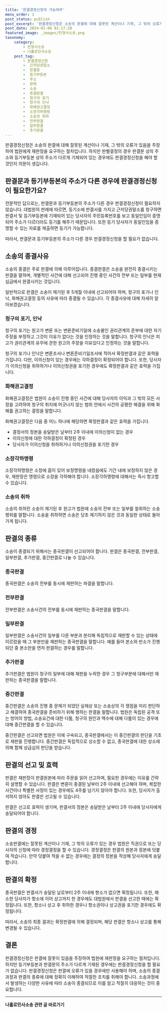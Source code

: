 ```yaml
---
title: '판결경정신청의 가능여부'
menu_order: 1
post_status: publish
post_excerpt: '판결경정신청은 소송의 판결에 대해 잘못된 계산이나 기재, 그 밖의 오류가 있음을 주장하여 법원에게 재판정을 요구하는 절차입니다. 하지만 판별결정의 경우 판결문 상의 주소와 등기부등본 상의 주소가 다르게 기재되어 있는 경우에도 판결경정신청을 해야 할 것인지 의문이 생깁니다.'
post_date: 2024-01-06 01:17:28
featured_image: _images/민형사소송.png
taxonomy:
    category:
        - 민형사소송
        - 나홀로민사소송
    post_tag:
        - 판결경정신청
        -  근저당권말소
        -  판결문
        -  등기부등본
        -  주소
        -  판례
        -  소송
        -  종결판결
        -  청구의 포기
        -  청구의 인낙
        -  화해권고결정
        -  소장각하명령
        -  소송의 취하
        -  전부판결
        -  일부판결
        -  추가판결
---
```



판결경정신청은 소송의 판결에 대해 잘못된 계산이나 기재, 그 밖의 오류가 있음을 주장하여 법원에게 재판정을 요구하는 절차입니다. 하지만 판별결정의 경우 판결문 상의 주소와 등기부등본 상의 주소가 다르게 기재되어 있는 경우에도 판결경정신청을 해야 할 것인지 의문이 생깁니다.

## 판결문과 등기부등본의 주소가 다른 경우에 판결경정신청이 필요한가요?
전문적인 답으로는, 판결문과 등기부등본의 주소가 다른 경우 판결경정신청이 필요하지 않습니다. 대법원의 판례에 따르면, 등기소에 판결서를 가지고 근저당권말소를 청구하면 판결서 및 등기부등본에 기재되어 있는 당사자의 주민등록번호를 보고 동일인임이 증명되어 주소가 다르더라도 등기를 해주기 때문입니다. 또한 등기 당사자가 동일인임을 증명할 수 있는 자료를 제출하면 등기가 가능합니다.

따라서, 판결문과 등기부등본의 주소가 다른 경우 판결경정신청을 할 필요가 없습니다.

## 소송의 종결사유

소송의 종결은 주로 판결에 의해 이루어집니다. 종결판결은 소송을 완전히 종결시키는 판결을 말하며, 개별적인 사건에 대해 선고되어 진행 중인 사건의 전부 또는 일부를 현재 심급에서 완결시키는 것입니다.

일반적으로 판결은 소송이 제기된 후 5개월 이내에 선고되어야 하며, 청구의 포기나 인낙, 화해권고결정 등의 사유에 따라 종결될 수 있습니다. 각 종결사유에 대해 자세히 알아보겠습니다.

### 청구의 포기, 인낙
청구의 포기는 원고가 변론 또는 변론준비기일에 소송물인 권리관계의 존부에 대한 자기 주장을 부정하고 그것이 이유가 없다는 것을 인정하는 것을 말합니다. 청구의 인낙은 피고가 권리관계의 유무에 관한 원고의 주장을 이유있다고 인정하는 것을 말합니다.

청구의 포기나 인낙은 변론조서나 변론준비기일조서에 적어서 확정판결과 같은 효력을 가집니다. 다만, 이의신청이 있는 경우에는 각하결정이 확정되어야 합니다. 또한, 당사자가 이의신청을 취하하거나 이의신청권을 포기한 경우에도 확정판결과 같은 효력을 가집니다.

### 화해권고결정
화해권고결정은 법원이 소송이 진행 중인 사건에 대해 당사자의 이익과 그 밖의 모든 사정을 고려하여 청구의 취지에 어긋나지 않는 범위 안에서 사건의 공평한 해결을 위해 화해를 권고하는 결정을 말합니다.

화해권고결정은 다음 중 어느 하나에 해당하면 확정판결과 같은 효력을 가집니다.
- 결정서의 정본을 송달받은 날부터 2주 이내에 이의신청이 없는 경우
- 이의신청에 대한 각하결정이 확정된 경우
- 당사자가 이의신청을 취하하거나 이의신청권을 포기한 경우

### 소장각하명령
소장각하명령은 소장에 흠이 있어 보정명령을 내렸음에도 기간 내에 보정하지 않은 경우, 재판장은 명령으로 소장을 각하해야 합니다. 소장각하명령에 대해서는 즉시 항고할 수 있습니다.

### 소송의 취하
소송의 취하란 소송이 제기된 후 원고가 법원에 소송의 전부 또는 일부를 철회하는 소송행위를 말합니다. 소송을 취하하면 소송은 당초 제기하지 않은 것과 동일한 상태로 돌아가게 됩니다.

## 판결의 종류

소송이 종결되기 위해서는 종국판결이 선고되어야 합니다. 판결은 종국판결, 전부판결, 일부판결, 추가판결, 중간판결로 나눌 수 있습니다.

### 종국판결
종국판결은 소송의 전부를 동시에 재판하는 파결을 말합니다.

### 전부판결
전부판결은 소송사건의 전부를 동시에 재판하는 종국판결을 말합니다.

### 일부판결
일부판결은 소송사건의 일부를 다른 부분과 분리해 독립적으로 재판할 수 있는 상태에 이르렀을 때 그 부분만을 재판하는 종국판결을 말합니다. 예를 들어 본소와 반소가 진행되던 중 본소만을 먼저 판결하는 경우를 말합니다.

### 추가판결
추가판결은 법원이 청구의 일부에 대해 재판을 누락한 경우 그 청구부분에 대해서만 재판하는 종국판결을 말합니다.

### 중간판결
중간판결은 소송의 진행 중 문제가 되었던 실체상 또는 소송상의 각 쟁점을 미리 판단하고 해결하여 종국판결을 준비하기 위해 행하는 판결을 말합니다. 법원은 독립된 공격 또는 방어의 방법, 소송요건에 대한 다툼, 청구의 원인과 액수에 대해 다툼이 있는 경우에 대해 중간판결을 할 수 있습니다.

중간판결은 선고되면 법원은 이에 구속되고, 종국판결에서는 이 중간판결의 판단을 기초로 재판을 진행합니다. 중간판결은 독립적으로 상소할 수 없고, 종국판결에 대한 상소에 의해 함께 상급심의 판단을 받습니다.

## 판결의 선고 및 효력

판결은 재판장이 판결원본에 따라 주문을 읽어 선고하며, 필요한 경우에는 이유를 간략히 설명할 수 있습니다. 판결은 변론이 종결된 날부터 2주 이내에 선고해야 하며, 복잡한 사건이나 특별한 사정이 있는 경우에도 4주를 넘기지 않아야 합니다. 또한, 당사자가 출석하지 않아도 판결은 선고될 수 있습니다.

판결은 선고로 효력이 생기며, 판결서의 정본은 송달받은 날부터 2주 이내에 당사자에게 송달되어야 합니다.

## 판결의 경정

소송판결에는 잘못된 계산이나 기재, 그 밖의 오류가 있는 경우 법원은 직권으로 또는 당사자의 신청에 따라 경정결정을 할 수 있습니다. 경정결정은 판결의 원본과 정본에 덧붙여 적습니다. 만약 덧붙여 적을 수 없는 경우에는 결정의 정본을 작성해 당사자에게 송달합니다.

## 판결의 확정

종국판결은 판결서가 송달된 날로부터 2주 이내에 항소가 없으면 확정됩니다. 또한, 패소한 당사자가 항소에 이어 상고까지 한 경우에도 대법원에서 판결을 선고한 때에는 확정됩니다. 또한, 항소나 상고 후 취하한 경우나 항소권이나 상고권을 포기한 경우에도 확정됩니다.

따라서, 소송의 최종 결과는 확정판결에 의해 결정되며, 해당 판결은 항소나 상고를 통해 변경될 수 있습니다.

## 결론

판결경정신청은 판결에 잘못이 있음을 주장하여 법원에 재판정을 요구하는 절차입니다. 하지만 등기부등본과 판결문의 주소가 다르게 기재된 경우에는 판결경정신청을 할 필요가 없습니다. 판결경정신청은 판결에 오류가 있을 경우에만 사용해야 하며, 소송의 종결과정과 판결의 종류에 대해 정확히 이해하여 적절한 조치를 취해야 합니다. 소송과정에서 발생하는 다양한 사유에 따라 소송이 종결되므로 이를 알고 적절히 대응하는 것이 중요합니다.
<!-- wp:separator -->
<hr class="wp-block-separator has-alpha-channel-opacity"/>
<!-- /wp:separator -->

<!-- wp:group {"backgroundColor":"base","layout":{"type":"constrained"}} -->
<div class="wp-block-group has-base-background-color has-background"><!-- wp:paragraph {"align":"center","fontSize":"medium"} -->
<p class="has-text-align-center has-large-font-size"><strong>나홀로민사소송 관련 글 바로가기</strong></p>
<!-- /wp:paragraph -->


<!-- wp:latest-posts
{"categories":[{"id":14767,"count":19,"description":"","link":"https://uknowlaw.com/category/%eb%82%98%ed%99%80%eb%a1%9c%eb%af%bc%ec%82%ac%ec%86%8c%ec%86%a1/","name":"나홀로민사소송","slug":"나홀로민사소송","taxonomy":"category","parent":0,"meta":[],"_links":{"self":[{"href":"https://uknowlaw.com/wp-json/wp/v2/categories/14767"}],"collection":[{"href":"https://uknowlaw.com/wp-json/wp/v2/categories"}],"about":[{"href":"https://uknowlaw.com/wp-json/wp/v2/taxonomies/category"}],"wp:post_type":[{"href":"https://uknowlaw.com/wp-json/wp/v2/posts?categories=14767"}],"curies":[{"name":"wp","href":"https://api.w.org/{rel}","templated":true}]}}],"postsToShow":100,"excerptLength":28,"postLayout":"grid","columns":2,"featuredImageAlign":"left","featuredImageSizeSlug":"large","fontSize":"small"} /--></div>
<!-- /wp:group -->